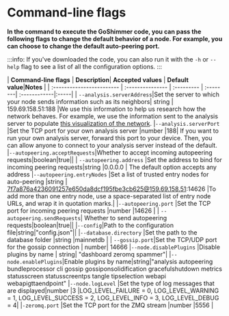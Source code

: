 # Command-line flags

**In the command to execute the GoShimmer code, you can pass the following flags to change the default behavior of a node. For example, you can choose to change the default auto-peering port.**

:::info:
If you've downloaded the code, you can also run it with the `-h` or `--help` flag to see a list of all the configuration options.
:::

| **Command-line flags** |  **Description**| **Accepted values** | **Default value**|**Notes** |
| :------------------------ | :--------------- | :--------- | :--------| :------------|:-----|
|<a name="analysis-server-address"></a> `--analysis.serverAddress`|Set the server to which your node sends information such as its neighbors| string | 159.69.158.51:188 |We use this information to help us research how the network behaves. For example, we use the information sent to the analysis server to populate [this visualization of the network](http://159.69.158.51/).
|<a name="analysis-server-port"></a>`--analysis.serverPort` |Set the TCP port for your own analysis server |number |188| If you want to run your own analysis server, forward this port to your device. Then, you can allow anyone to connect to your analysis server instead of the default.
|`--autopeering.acceptRequests`|Whether to accept incoming autopeering requests|boolean|true||
|<a name="autopeering-address"></a> `--autopeering.address` |Set the address to bind for incoming peering requests|string |0.0.0.0 | The default option accepts any address
|<a name="autopeering-entry-nodes"></a>`--autopeering.entryNodes` |Set a list of trusted entry nodes for auto-peering |string | 7f7a876a4236091257e650da8dcf195fbe3cb625@159.69.158.51:14626 |To add more than one entry node, use a space-separated list of entry node URLs, and wrap it in quotation marks.|
|<a name="autopeering-port"></a>`--autopeering.port` |Set the TCP port for incoming peering requests |number |14626 |
| `--autopeering.sendRequests`| Whether to send autopeering requests|boolean|true||
|`--config`|Path to the configuration file|string|"config.json"||
|<a name="database-directory"></a>`--database.directory` |Set the path to the database folder  |string |mainnetdb | 
|<a name="gossip-port"></a> `--gossip.port`|Set the TCP/UDP port for the gossip connection | number| 14666
|<a name="node-disable-plugins"></a>`--node.disablePlugins` |Disable plugins by name | string| "dashboard zeromq spammer"|
|<a name="node-enable-plugins"></a>`--node.enablePlugins`|Enable plugins by name|string|"analysis autopeering bundleprocessor cli gossip gossiponsolidification gracefulshutdown metrics statusscreen statusscreentps tangle tipselection webapi webapigttaendpoint"
|<a name="node-log-level"></a>`--node.logLevel` |Set the type of log messages that are displayed|number |3 |LOG_LEVEL_FAILURE = 0, LOG_LEVEL_WARNING = 1, LOG_LEVEL_SUCCESS = 2, LOG_LEVEL_INFO = 3, LOG_LEVEL_DEBUG = 4|
|<a name="zeromq-port"></a>`-zeromq.port` |Set the TCP port for the ZMQ stream |number |5556 | 
